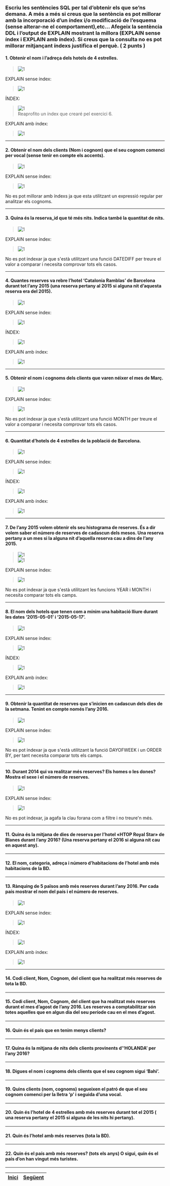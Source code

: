 ### Escriu les sentències SQL per tal d’obtenir els que se’ns demana. A més a més si creus que la sentència es pot millorar amb la incorporació d’un índex i/o modificació de l’esquema (sense alterar-ne el comportament),etc... Afegeix la sentència DDL i l’output de EXPLAIN mostrant la millora (EXPLAIN sense índex i EXPLAIN amb índex). Si creus que la consulta no es pot millorar mitjançant índexs justifica el perquè. ( 2 punts )
  
#### 1. Obtenir el nom i l’adreça dels hotels de 4 estrelles.  
>  ![1](https://raw.githubusercontent.com/Josep88/MP02UF3-A1/master/img/exercici1/01.PNG)  
  
EXPLAIN sense índex:  
>  ![1](https://raw.githubusercontent.com/Josep88/MP02UF3-A1/master/img/exercici1/010.PNG)  
  
ÍNDEX:  
>  ![1](https://raw.githubusercontent.com/Josep88/MP02UF3-A1/master/img/exercici1/06i.PNG)  
Reaprofito un índex que crearé pel exercici 6.  
  
EXPLAIN amb índex:  
>  ![1](https://raw.githubusercontent.com/Josep88/MP02UF3-A1/master/img/exercici1/012.PNG)  
***  
#### 2. Obtenir el nom dels clients (Nom i cognom) que el seu cognom comenci per vocal (sense tenir en compte els accents).  
>  ![1](https://raw.githubusercontent.com/Josep88/MP02UF3-A1/master/img/exercici1/02.PNG)  
  
EXPLAIN sense índex:  
>  ![1](https://raw.githubusercontent.com/Josep88/MP02UF3-A1/master/img/exercici1/020.PNG)  
  
No es pot millorar amb índexs ja que esta utilitzant un expressió regular per analitzar els cognoms.
***  
#### 3. Quina és la reserva_id que té més nits. Indica també la quantitat de nits.  
>  ![1](https://raw.githubusercontent.com/Josep88/MP02UF3-A1/master/img/exercici1/03.PNG)  
  
EXPLAIN sense índex:  
>  ![1](https://raw.githubusercontent.com/Josep88/MP02UF3-A1/master/img/exercici1/030.PNG)  
  
No es pot indexar ja que s'està utilitzant una funció DATEDIFF per treure el valor a comparar i necesita comprovar tots els casos.  
***  
#### 4. Quantes reserves va rebre l’hotel ‘Catalonia Ramblas’ de Barcelona durant tot  l’any 2015 (una reserva pertany al 2015 si alguna nit d’aquesta reserva era del 2015).  
>  ![1](https://raw.githubusercontent.com/Josep88/MP02UF3-A1/master/img/exercici1/04.PNG)  
  
EXPLAIN sense índex:  
>  ![1](https://raw.githubusercontent.com/Josep88/MP02UF3-A1/master/img/exercici1/040.PNG)  
  
ÍNDEX:  
>  ![1](https://raw.githubusercontent.com/Josep88/MP02UF3-A1/master/img/exercici1/04i.PNG)  
  
EXPLAIN amb índex:  
>  ![1](https://raw.githubusercontent.com/Josep88/MP02UF3-A1/master/img/exercici1/041.PNG)  
***  
#### 5. Obtenir el nom i cognoms dels clients que varen néixer el mes de Març.  
>  ![1](https://raw.githubusercontent.com/Josep88/MP02UF3-A1/master/img/exercici1/05.PNG)  
  
EXPLAIN sense índex:  
>  ![1](https://raw.githubusercontent.com/Josep88/MP02UF3-A1/master/img/exercici1/050.PNG)  
  
No es pot indexar ja que s'està utilitzant una funció MONTH per treure el valor a comparar i necesita comprovar tots els casos.  
***  
#### 6. Quantitat d’hotels de 4 estrelles de la població de Barcelona.  
>  ![1](https://raw.githubusercontent.com/Josep88/MP02UF3-A1/master/img/exercici1/06.PNG)  
  
EXPLAIN sense índex:  
>  ![1](https://raw.githubusercontent.com/Josep88/MP02UF3-A1/master/img/exercici1/060.PNG)  
  
ÍNDEX:  
>  ![1](https://raw.githubusercontent.com/Josep88/MP02UF3-A1/master/img/exercici1/06i.PNG)  
  
EXPLAIN amb índex:  
>  ![1](https://raw.githubusercontent.com/Josep88/MP02UF3-A1/master/img/exercici1/061.PNG)  
***  
#### 7. De l’any 2015 volem obtenir els seu histograma de reserves. És a dir volem saber el número de reserves de cadascun dels mesos. Una reserva pertany a un mes si la alguna nit d’aquella reserva cau a dins de l’any 2015.  
>  ![1](https://raw.githubusercontent.com/Josep88/MP02UF3-A1/master/img/exercici1/07a.PNG)  
>  ![1](https://raw.githubusercontent.com/Josep88/MP02UF3-A1/master/img/exercici1/07b.PNG)  
  
EXPLAIN sense índex:  
>  ![1](https://raw.githubusercontent.com/Josep88/MP02UF3-A1/master/img/exercici1/070.PNG)  
  
No es pot indexar ja que s'està utilitzant les funcions YEAR i MONTH i necesita comparar tots els camps.
***  
#### 8. El nom dels hotels que tenen com a mínim una habitació lliure durant les dates ‘2015-05-01’ i ‘2015-05-17’.  
>  ![1](https://raw.githubusercontent.com/Josep88/MP02UF3-A1/master/img/exercici1/08.PNG)  
  
EXPLAIN sense índex:  
>  ![1](https://raw.githubusercontent.com/Josep88/MP02UF3-A1/master/img/exercici1/080.PNG)  
  
ÍNDEX:  
>  ![1](https://raw.githubusercontent.com/Josep88/MP02UF3-A1/master/img/exercici1/08i.PNG)  
  
EXPLAIN amb índex:  
>  ![1](https://raw.githubusercontent.com/Josep88/MP02UF3-A1/master/img/exercici1/082.PNG)  
***  
#### 9. Obtenir la quantitat de reserves que s’inicien en cadascun dels dies de la setmana. Tenint en compte només l’any 2016.   
>  ![1](https://raw.githubusercontent.com/Josep88/MP02UF3-A1/master/img/exercici1/09.PNG)  
  
EXPLAIN sense índex:  
>  ![1](https://raw.githubusercontent.com/Josep88/MP02UF3-A1/master/img/exercici1/090.PNG)  
  
No es pot indexar ja que s'està utilitzant la funció DAYOFWEEK i un ORDER BY, per tant necesita comparar tots els camps.  
***  
#### 10. Durant 2014 qui va realitzar més reserves? Els homes o les dones? Mostra el sexe i el número de reserves.  
>  ![1](https://raw.githubusercontent.com/Josep88/MP02UF3-A1/master/img/exercici1/10.PNG)  
  
EXPLAIN sense índex:  
>  ![1](https://raw.githubusercontent.com/Josep88/MP02UF3-A1/master/img/exercici1/100.PNG)  
  
No es pot indexar, ja agafa la clau forana com a filtre i no treure'n més.  
***  
#### 11. Quina és la mitjana de dies de reserva per l’hotel «HTOP Royal Star» de Blanes durant l’any 2016? (Una reserva pertany el 2016 si alguna nit cau en aquest any).  
***  
#### 12. El nom, categoria, adreça i número d’habitacions de l’hotel amb més habitacions de la BD.  
***  
#### 13. Rànquing de 5 països amb més reserves durant l’any 2016. Per cada país mostrar el nom del país i el número de reserves.  
>  ![1](https://raw.githubusercontent.com/Josep88/MP02UF3-A1/master/img/exercici1/13.PNG)  
  
EXPLAIN sense índex:  
>  ![1](https://raw.githubusercontent.com/Josep88/MP02UF3-A1/master/img/exercici1/130.PNG)  
  
ÍNDEX:  
>  ![1](https://raw.githubusercontent.com/Josep88/MP02UF3-A1/master/img/exercici1/13i.PNG)  
  
EXPLAIN amb índex:  
>  ![1](https://raw.githubusercontent.com/Josep88/MP02UF3-A1/master/img/exercici1/131.PNG)  
***  
#### 14. Codi client, Nom, Cognom, del client que ha realitzat més reserves de tota la BD.  
***  
#### 15. Codi client, Nom, Cognom, del client que ha realitzat més reserves durant el mes d’agost de l’any 2016. Les reserves a comptabilitzar són totes aquelles que en algun dia del seu període cau en el mes d’agost.  
***  
#### 16. Quin és el país que en tenim menys clients?  
***  
#### 17. Quina és la mitjana de nits dels clients provinents d’‘HOLANDA’ per l’any 2016?  
***  
#### 18. Digues el nom i cognoms dels clients que el seu cognom sigui ‘Bahi’.  
***  
#### 19. Quins clients (nom, cognoms) segueixen el patró de que el seu cognom comenci per la lletra ‘p’  i seguida d’una vocal.  
***  
#### 20. Quin és l’hotel de 4 estrelles amb més reserves durant tot el 2015 ( una reserva pertany el 2015 si alguna de les nits hi pertany).  
***  
#### 21. Quin és l’hotel amb més reserves (tota la BD).  
***  
#### 22. Quin és el país amb més reserves? (tots els anys) O sigui, quin és el país d’on han vingut més turistes.  
  
***
|[Inici](https://github.com/Josep88/MP02UF3-A1)|[Següent](https://github.com/Josep88/MP02UF3-A1/blob/master/Exercicis/exercici2.md)|
|:-:|:-:|
